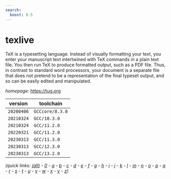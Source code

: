 ```yaml
---
search:
  boost: 0.5
---
```

# texlive

TeX is a typesetting language. Instead of visually formatting your text, you enter your manuscript  text intertwined with TeX commands in a plain text file. You then run TeX to produce formatted output, such as a  PDF file. Thus, in contrast to standard word processors, your document is a separate file that does not pretend to  be a representation of the final typeset output, and so can be easily edited and manipulated.

*homepage*: <https://tug.org>

version | toolchain
--------|----------
``20200406`` | ``GCCcore/8.3.0``
``20210324`` | ``GCC/10.3.0``
``20210324`` | ``GCC/11.2.0``
``20220321`` | ``GCC/11.2.0``
``20230313`` | ``GCC/11.3.0``
``20230313`` | ``GCC/12.3.0``
``20230313`` | ``GCC/13.2.0``


*(quick links: [(all)](../index.md) - [0](../0/index.md) - [a](../a/index.md) - [b](../b/index.md) - [c](../c/index.md) - [d](../d/index.md) - [e](../e/index.md) - [f](../f/index.md) - [g](../g/index.md) - [h](../h/index.md) - [i](../i/index.md) - [j](../j/index.md) - [k](../k/index.md) - [l](../l/index.md) - [m](../m/index.md) - [n](../n/index.md) - [o](../o/index.md) - [p](../p/index.md) - [q](../q/index.md) - [r](../r/index.md) - [s](../s/index.md) - [t](../t/index.md) - [u](../u/index.md) - [v](../v/index.md) - [w](../w/index.md) - [x](../x/index.md) - [y](../y/index.md) - [z](../z/index.md))*

